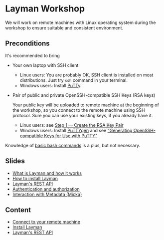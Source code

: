 # Layman Workshop

We will work on remote machines with Linux operating system during the workshop to ensure suitable and consistent environment.

## Preconditions
It's recommended to bring
- Your own laptop with SSH client
   - Linux users: You are probably OK, SSH client is installed on most distributions. Just try `ssh` command in your terminal.
   - Windows users: Install [PuTTy](https://www.putty.org/).

- Pair of public and private OpenSSH-compatible SSH Keys (RSA keys)

   Your public key will be uploaded to remote machine at the beginning of the workshop, so you connect to the remote machine using SSH protocol. Sure you can use your existing keys, if you already have it.

   - Linux users: see [Step 1 — Create the RSA Key Pair](https://www.digitalocean.com/community/tutorials/how-to-set-up-ssh-keys-on-ubuntu-1804#step-1-—-create-the-rsa-key-pair)
   - Windows users: Install [PuTTYgen](https://www.putty.org/) and see ["Generating OpenSSH-compatible Keys for Use with PuTTY"](https://www.digitalocean.com/community/tutorials/how-to-create-ssh-keys-with-putty-to-connect-to-a-vps#generating-openssh-compatible-keys-for-use-with-putty)

Knowledge of [basic bash commands](http://cheatsheetworld.com/programming/unix-linux-cheat-sheet/) is a plus, but not necessary.

## Slides
- [What is Layman and how it works]()
- [How to install Layman]()
- [Layman's REST API]()
- [Authentication and authorization]()
- [Interaction with Metadata (Micka)]()

## Content
- [Connect to your remote machine](01-connect.md)
- [Install Layman](02-install.md)
- [Layman's REST API](03-rest-api.md)
